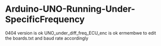 # Arduino-UNO-Running-Under-SpecificFrequency

0404 version is ok
UNO_under_diff_freq_ECU_enc is ok
ermembwe to edit the boards.txt and baud rate accordingly